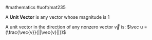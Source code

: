 #mathematics 
#uoft/mat235 

A **Unit Vector** is any vector whose magnitude is 1

A unit vector in the direction of any nonzero vector $\vec v$ is:
$\vec u = (\frac{\vec{v}}{||\vec{v}||})$
